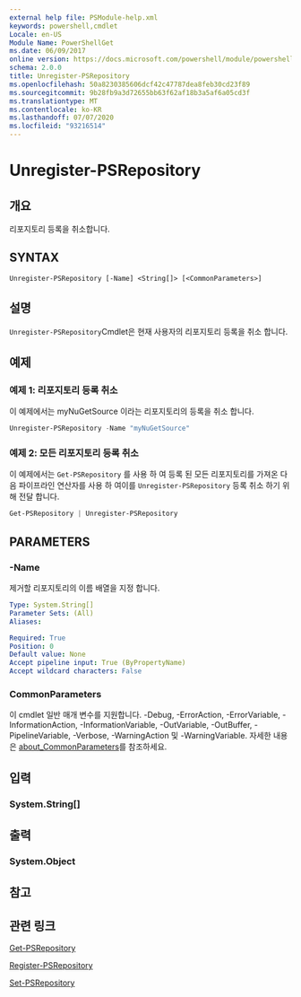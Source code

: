 ```yaml
---
external help file: PSModule-help.xml
keywords: powershell,cmdlet
Locale: en-US
Module Name: PowerShellGet
ms.date: 06/09/2017
online version: https://docs.microsoft.com/powershell/module/powershellget/unregister-psrepository?view=powershell-6&WT.mc_id=ps-gethelp
schema: 2.0.0
title: Unregister-PSRepository
ms.openlocfilehash: 50a8230385606dcf42c47787dea8feb30cd23f89
ms.sourcegitcommit: 9b28fb9a3d72655bb63f62af18b3a5af6a05cd3f
ms.translationtype: MT
ms.contentlocale: ko-KR
ms.lasthandoff: 07/07/2020
ms.locfileid: "93216514"
---
```

# Unregister-PSRepository

## 개요
리포지토리 등록을 취소합니다.

## SYNTAX

```
Unregister-PSRepository [-Name] <String[]> [<CommonParameters>]
```

## 설명

`Unregister-PSRepository`Cmdlet은 현재 사용자의 리포지토리 등록을 취소 합니다.

## 예제

### 예제 1: 리포지토리 등록 취소

이 예제에서는 myNuGetSource 이라는 리포지토리의 등록을 취소 합니다.

```powershell
Unregister-PSRepository -Name "myNuGetSource"
```

### 예제 2: 모든 리포지토리 등록 취소

이 예제에서는 `Get-PSRepository` 를 사용 하 여 등록 된 모든 리포지토리를 가져온 다음 파이프라인 연산자를 사용 하 여이를 `Unregister-PSRepository` 등록 취소 하기 위해 전달 합니다.

```powershell
Get-PSRepository | Unregister-PSRepository
```

## PARAMETERS

### -Name

제거할 리포지토리의 이름 배열을 지정 합니다.

```yaml
Type: System.String[]
Parameter Sets: (All)
Aliases:

Required: True
Position: 0
Default value: None
Accept pipeline input: True (ByPropertyName)
Accept wildcard characters: False
```

### CommonParameters

이 cmdlet 일반 매개 변수를 지원합니다. -Debug, -ErrorAction, -ErrorVariable, -InformationAction, -InformationVariable, -OutVariable, -OutBuffer, -PipelineVariable, -Verbose, -WarningAction 및 -WarningVariable. 자세한 내용은 [about_CommonParameters](https://go.microsoft.com/fwlink/?LinkID=113216)를 참조하세요.

## 입력

### System.String[]

## 출력

### System.Object

## 참고

## 관련 링크

[Get-PSRepository](Get-PSRepository.md)

[Register-PSRepository](Register-PSRepository.md)

[Set-PSRepository](Set-PSRepository.md)
